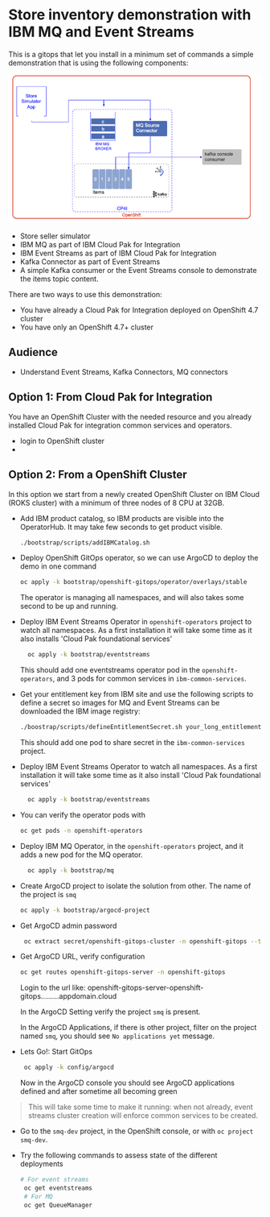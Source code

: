 # Store inventory demonstration with IBM MQ and Event Streams

This is a gitops that let you install in a minimum set of commands a simple demonstration
that is using the following components:

![](docs/es-mq-demo.png)

* Store seller simulator
* IBM MQ as part of IBM Cloud Pak for Integration
* IBM Event Streams as part of IBM Cloud Pak for Integration
* Kafka Connector as part of Event Streams
* A simple Kafka consumer or the Event Streams console to demonstrate the items topic content.


There are two ways to use this demonstration:

* You have already a Cloud Pak for Integration deployed on OpenShift 4.7 cluster
* You have only an OpenShift 4.7+ cluster


## Audience

* Understand Event Streams, Kafka Connectors, MQ connectors

## Option 1: From Cloud Pak for Integration

You have an OpenShift Cluster with the needed resource and you already installed Cloud Pak
for integration common services and operators.

* login to OpenShift cluster
* 


## Option 2: From a OpenShift Cluster

In this option we start from a newly created OpenShift Cluster on IBM Cloud (ROKS cluster) with a minimum of three nodes of 8 CPU at 32GB.

* Add IBM product catalog, so IBM products are visible into the OperatorHub. 
It may take few seconds to get product visible.

  ```sh
  ./bootstrap/scripts/addIBMCatalog.sh
  ```

* Deploy OpenShift GitOps operator, so we can use ArgoCD to deploy the demo in one command

  ```sh
  oc apply -k bootstrap/openshift-gitops/operator/overlays/stable
  ```

  The operator is managing all namespaces, and will also takes some second to be up and running.

* Deploy IBM Event Streams Operator in `openshift-operators` project to watch all namespaces. As a first installation
it will take some time as it also installs 'Cloud Pak foundational services'

  ```sh
    oc apply -k bootstrap/eventstreams
  ```
  This should add one eventstreams operator pod in the `openshift-operators`, and 3 pods for common services in `ibm-common-services`.

* Get your entitlement key from IBM site and use the following scripts to define a secret so
images for MQ and Event Streams can be downloaded the IBM image registry: 

  ```sh
  ./boostrap/scripts/defineEntitlementSecret.sh your_long_entitlement_key 
  ```

  This should add one pod to share secret in the `ibm-common-services` project.


* Deploy IBM Event Streams Operator to watch all namespaces. As a first installation
it will take some time as it also install 'Cloud Pak foundational services'

  ```sh
    oc apply -k bootstrap/eventstreams
  ```

* You can verify the operator pods with 

  ```sh
  oc get pods -n openshift-operators
  ```

* Deploy IBM MQ Operator, in the `openshift-operators` project, and it adds a new pod for the MQ operator.

  ```sh
    oc apply -k bootstrap/mq
  ```

* Create ArgoCD project to isolate the solution from other. The name of the project is `smq`

  ```sh
  oc apply -k bootstrap/argocd-project
  ```

* Get ArgoCD admin password

  ```sh
   oc extract secret/openshift-gitops-cluster -n openshift-gitops --to=- 
  ```

* Get ArgoCD URL, verify configuration

  ```sh
  oc get routes openshift-gitops-server -n openshift-gitops
  ```

  Login to the url like: openshift-gitops-server-openshift-gitops.........appdomain.cloud 

  In the ArgoCD Setting verify the project `smq` is present.
  
  In the ArgoCD Applications, if there is other project, filter on the project named `smq`, you should see `No applications yet` message.

* Lets Go!: Start GitOps

  ```sh
   oc apply -k config/argocd 
  ```

  Now in the ArgoCD console you should see ArgoCD applications defined and after sometime all becoming green

> This will take some time to make it running: when not already, event streams cluster creation will enforce common services to be created.
 
* Go to the `smq-dev` project, in the OpenShift console, or with `oc project smq-dev`. 

* Try the following commands to assess state of the different  deployments

  ```sh
  # For event streams
   oc get eventstreams
   # For MQ
   oc get QueueManager
   ```
  